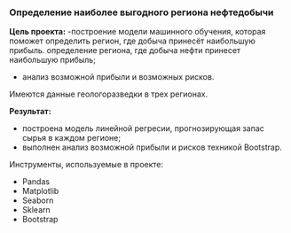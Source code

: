 
### Определение наиболее выгодного региона нефтедобычи

**Цель проекта:** 
-построение модели машинного обучения, которая поможет определить регион, где добыча принесёт наибольшую прибыль. определение региона, где добыча нефти принесет наибольшую прибыль;
- анализ возможной прибыли и возможных рисков.

Имеются данные геологоразведки в трех регионах.

**Результат:** 
- построена модель линейной регресии, прогнозирующая запас сырья в каждом регионе;
- выполнен анализ возможной прибыли и рисков техникой Bootstrap.

Инструменты, используемые в проекте:
- Pandas
- Matplotlib
- Seaborn
- Sklearn
- Bootstrap

